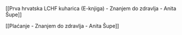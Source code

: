 [[Prva hrvatska LCHF kuharica (E-knjiga) - Znanjem do zdravlja - Anita Šupe]]

[[Plaćanje - Znanjem do zdravlja - Anita Šupe]]
